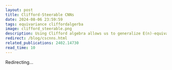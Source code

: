 ```yaml
---
layout: post
title: Clifford-Steerable CNNs
date: 2024-08-06 23:59:59
tags: equivariance cliffordalgerba
image: clifford_steerable.png
description: Using Clifford algebra allows us to generalize E(n)-equivariant CNNs to E(p,q), which now includes isometries of spacetime!
redirect: /blog/cscnns.html
related_publications: 2402.14730
read_time: 10
---
```


Redirecting...

<script>
    window.location.href = "/blog/cscnns.html";
</script>